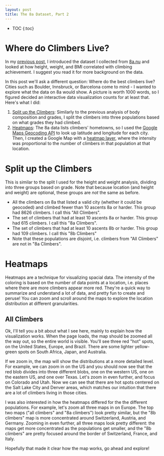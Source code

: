```yaml
---
layout: post
title: The 8a Dataset, Part 2
---
```


* TOC
{:toc}

# Where do Climbers Live?

In my [previous post](../The-8a-Dataset-Part-1), I introduced the dataset I collected from [8a.nu](https://www.8a.nu/) and looked at how height, weight, and BMI correlated with climbing achievement. I suggest you read it for more background on the data.

In this post we'll ask a different question: Where do the best climbers live? Cities such as Boulder, Innsbruck, or Barcelona come to mind - I wanted to explore what the data on 8a would show. A picture is worth 1000 words, so I figured decided an interactive data visualization counts for at least that. Here's what I did:
1. [Split up the Climbers](#split-up-the-climbers): Similarly to the previous analysis of body composition and grades, I split the climbers into three populations based on what grades they had climbed.
2. [Heatmaps](#heatmaps): The 8a data lists climbers' hometowns, so I used the [Google Maps Geocoding API](https://developers.google.com/maps/documentation/geocoding/start) to look up latitude and longitude for each city. Then, I created a Google Map with a [heatmap layer](https://developers.google.com/maps/documentation/javascript/heatmaplayer), where the intensity was proportional to the number of climbers in that population at that location.

# Split up the Climbers

This is similar to the split I used for the height and weight analysis, dividing into three groups based on grade. Note that because location (and height and weight) are optional, these groups are *not* the same as before.
- All the climbers on 8a that listed a valid city (whether it could be geocoded) and climbed fewer than 10 ascents 8a or harder. This group had 8626 climbers. I call this "All Climbers".
- The set of climbers that had at least 10 ascents 8a or harder. This group had 615 climbers. I call this "8a Climbers".
- The set of climbers that had at least 10 ascents 8b or harder. This group had 109 climbers. I call this "8b Climbers"
- Note that these populations are disjoint, i.e. climbers from "All Climbers" are not in "8a Climbers".

# Heatmaps

Heatmaps are a technique for visualizing spacial data. The intensity of the coloring is based on the number of data points at a location, i.e. places where there are more climbers appear more red. They're a quick way to summarize and understand a lot of data, and pretty fun to create and peruse! You can zoom and scroll around the maps to explore the location distribution at different granularities.

<style>
  .map {
    height: 90vh;
  }
</style>

## All Climbers

Ok, I'll tell you a bit about what I see here, mainly to explain how the visualization works. When the page loads, the map should be zoomed all the way out, so the entire world is visible. You'll see three red "hot" spots, on the United States, Europe, and Brazil. There are some lighter yellow-green spots on South Africa, Japan, and Australia. 

If we zoom in, the map will show the distributions at a more detailed level. For example, we can <a id="us_zoom">zoom in on the US</a> and you should now see that the red blob divides into three different blobs, one on the western US, one on the eastern US, and one over Texas. Let's zoom in even further, and <a id="co_ut_zoom">focus on Colorado and Utah.</a> Now we can see that there are hot spots centered on the Salt Lake City and Denver areas, which matches our intuition that there are a lot of climbers living in those cities. 

I was also interested in how the heatmaps differed for the the different populations. For example, let's <a id="europe_zoom">zoom all three maps in on Europe.</a> The top two maps ("all climbers" and "8a climbers") look pretty similar, but the "8b climbers" map is more concentrated around Switzerland, Austria, and Germany. <a id="central_europe_zoom">Zooming in even further</a>, all three maps look pretty different: the maps get more concentrated as the populations get smaller, and the "8b climbers" are pretty focused around the border of Switzerland, France, and Italy.

Hopefully that made it clear how the map works, go ahead and explore!

<div id="all_map" class="map"></div>

## 8a Climbers

<div id="8a_map" class="map"></div>

## 8b Climbers

<div id="8b_map" class="map"></div>

<script src="https://ajax.googleapis.com/ajax/libs/jquery/3.2.1/jquery.min.js"></script>

<script src="../images/2017-5-21-The-8a-Dataset-Part-2/maps.js"></script>

<script async defer
src="https://maps.googleapis.com/maps/api/js?key=AIzaSyBvoTAgNb8OKEj6v9NIfBNTQkBl5LywU7o&libraries=visualization&callback=initAllMaps">
</script>

<!-- # Appendix: Technical Details

## Geocoding API

## Heatmap API -->
